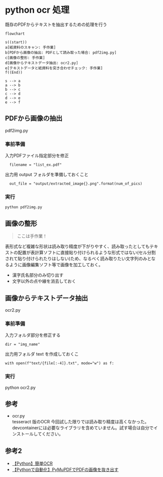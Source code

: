 # python ocr 処理

既存のPDFからテキストを抽出するための処理を行う


```mermaid
flowchart

s((start))
a[紙資料のスキャン: 手作業]
b[PDFから画像の抽出: PDFとして読み取った場合: pdf2img.py]
c[画像の整形: 手作業]
d[画像からテキストデータ抽出: ocr2.py]
e[テキストデータと紙資料を突き合わせチェック: 手作業]
f((End))

s --> a
a --> b
b --> c
c --> d
d --> e
e --> f

```

## PDFから画像の抽出

pdf2img.py

### 事前準備

入力PDFファイル指定部分を修正

```
  filename = "list_ex.pdf"
```

出力用 output フォルダを準備しておくこと

```
  out_file = "output/extracted_image{}.png".format(num_of_pics)
```

### 実行

```
python pdf2img.py
```


## 画像の整形

> ここは手作業！

表形式など複雑な形状は読み取り精度が下がりやすく、読み取ったとしてもテキストの配置が表計算ソフトに直接貼り付けられるような形式ではない(セル分割されて貼り付けられたりはしない)ため、なるべく読み取りたい文字列のみとなるように画像編集ソフト等で画像を加工しておく。

- 漢字氏名部分のみ切り出す
- 文字以外の点や線を消去しておく

## 画像からテキストデータ抽出

ocr2.py

### 事前準備

入力フォルダ部分を修正する

```
dir = "img_name"
```

出力用フォルダ text を作成しておくこ

```
with open(f"text/{file[:-4]}.txt", mode="w") as f:
```

### 実行

python ocr2.py

## 参考

- ocr.py<br>
  tesseract 版のOCR 今回試した限りでは読み取り精度は高くなかった。<br>
  devcontainerには必要なライブラリを含めていません。試す場合は自分でインストールしてください。


## 参考2

- [【Python】簡単OCR](https://qiita.com/masa1124/items/198ceea22becdf311f31)
- [【Pythonで自動化】PyMuPDFでPDFの画像を抜き出す](https://hogelog.com/python/pymupdf-3-html.html)
